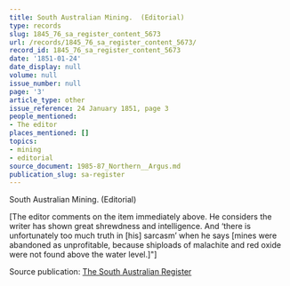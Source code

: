 ```yaml
---
title: South Australian Mining.  (Editorial)
type: records
slug: 1845_76_sa_register_content_5673
url: /records/1845_76_sa_register_content_5673/
record_id: 1845_76_sa_register_content_5673
date: '1851-01-24'
date_display: null
volume: null
issue_number: null
page: '3'
article_type: other
issue_reference: 24 January 1851, page 3
people_mentioned:
- The editor
places_mentioned: []
topics:
- mining
- editorial
source_document: 1985-87_Northern__Argus.md
publication_slug: sa-register
---
```


South Australian Mining.  (Editorial)

[The editor comments on the item immediately above.  He considers the writer has shown great shrewdness and intelligence.  And ‘there is unfortunately too much truth in [his] sarcasm’ when he says [mines were abandoned as unprofitable, because shiploads of malachite and red oxide were not found above the water level.]"]

Source publication: [The South Australian Register](/publications/sa-register/)

